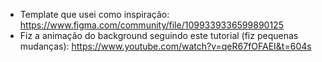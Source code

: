 - Template que usei como inspiração: https://www.figma.com/community/file/1099339336599890125
- Fiz a animação do background seguindo este tutorial (fiz pequenas mudanças): https://www.youtube.com/watch?v=qeR67fOFAEI&t=604s
